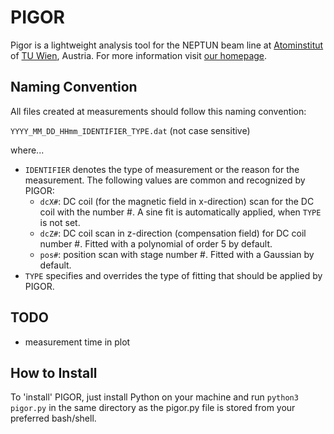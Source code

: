 # PIGOR

Pigor is a lightweight analysis tool for the NEPTUN beam line at [Atominstitut](https://ati.tuwien.ac.at/startseite/) of [TU Wien](https://www.tuwien.ac.at/), Austria. For more information visit [our homepage](http://www.neutroninterferometry.com/).

## Naming Convention

All files created at measurements should follow this naming convention:

`YYYY_MM_DD_HHmm_IDENTIFIER_TYPE.dat` (not case sensitive)

where...

+ `IDENTIFIER` denotes the type of measurement or the reason for the measurement. The following values are common and recognized by PIGOR:
    + `dcX#`: DC coil (for the magnetic field in x-direction) scan for the DC coil with the number #. A sine fit is automatically applied, when `TYPE` is not set.
    + `dcZ#`: DC coil scan in z-direction (compensation field) for DC coil number #. Fitted with a polynomial of order 5 by default.
    + `pos#`: position scan with stage number #. Fitted with a Gaussian by default.
+ `TYPE` specifies and overrides the type of fitting that should be applied by PIGOR.

## TODO

+ measurement time in plot

## How to Install

To 'install' PIGOR, just install Python on your machine and run `python3 pigor.py` in the same directory as the pigor.py file is stored from your preferred bash/shell.